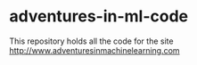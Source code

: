 # adventures-in-ml-code
This repository holds all the code for the site http://www.adventuresinmachinelearning.com
